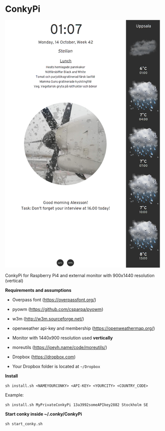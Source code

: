 # ConkyPi
![alt tag](https://github.com/xexpanderx/ConkyPi/blob/master/screenshot.png)

ConkyPi for Raspberry Pi4 and external monitor with 900x1440 resolution (vertical)

<b>Requirements and assumptions</b>

- Overpass font (https://overpassfont.org/)
- pyowm (https://github.com/csparpa/pyowm)
- w3m (http://w3m.sourceforge.net/)
- openweather api-key and membership (https://openweathermap.org/)
- Monitor with 1440x900 resolution used <b> vertically </b>
- moreutils (https://joeyh.name/code/moreutils/)


- Dropbox (https://dropbox.com)

- Your Dropbox folder is located at `~/Dropbox`

<b>Install</b>

`sh install.sh <NAMEYOURCONKY> <API-KEY> <YOURCITY> <COUNTRY_CODE>`

Example:

`sh install.sh MyPrivateConkyPi 13a3992someAPIkey2882 Stockholm SE`

<b>Start conky inside ~/.conky/ConkyPi</b>

`sh start_conky.sh`
